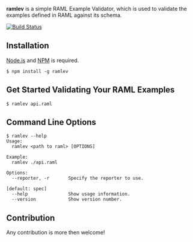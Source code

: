 **ramlev** is a simple RAML Example Validator, which is used to validate the examples defined in RAML against its schema.

[![Build Status](http://img.shields.io/travis/cybertk/raml-example-validator.svg?style=flat)](https://travis-ci.org/cybertk/raml-example-validator)

## Installation

[Node.js][] and [NPM][] is required.

    $ npm install -g ramlev

[Node.js]: https://npmjs.org/
[NPM]: https://npmjs.org/

## Get Started Validating Your RAML Examples

    $ ramlev api.raml

## Command Line Options

    $ ramlev --help
    Usage:
      ramlev <path to raml> [OPTIONS]

    Example:
      ramlev ./api.raml

    Options:
      --reporter, -r       Specify the reporter to use.
                                                                       [default: spec]
      --help               Show usage information.
      --version            Show version number.

## Contribution

Any contribution is more then welcome!
